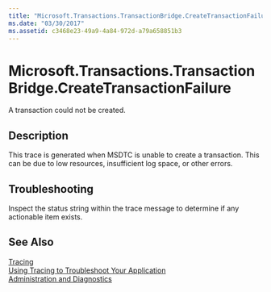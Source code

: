 ```yaml
---
title: "Microsoft.Transactions.TransactionBridge.CreateTransactionFailure"
ms.date: "03/30/2017"
ms.assetid: c3468e23-49a9-4a84-972d-a79a658851b3
---
```

# Microsoft.Transactions.TransactionBridge.CreateTransactionFailure
A transaction could not be created.  
  
## Description  
 This trace is generated when MSDTC is unable to create a transaction. This can be due to low resources, insufficient log space, or other errors.  
  
## Troubleshooting  
 Inspect the status string within the trace message to determine if any actionable item exists.  
  
## See Also  
 [Tracing](../../../../../docs/framework/wcf/diagnostics/tracing/index.md)  
 [Using Tracing to Troubleshoot Your Application](../../../../../docs/framework/wcf/diagnostics/tracing/using-tracing-to-troubleshoot-your-application.md)  
 [Administration and Diagnostics](../../../../../docs/framework/wcf/diagnostics/index.md)
